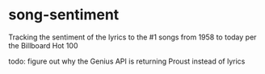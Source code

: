 # song-sentiment

Tracking the sentiment of the lyrics to the #1 songs from 1958 to today per the Billboard Hot 100

todo: figure out why the Genius API is returning Proust instead of lyrics
